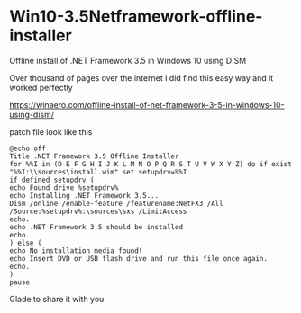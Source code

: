 # Win10-3.5Netframework-offline-installer
Offline install of .NET Framework 3.5 in Windows 10 using DISM

Over thousand of pages over the internet I did find this easy way and it worked perfectly

https://winaero.com/offline-install-of-net-framework-3-5-in-windows-10-using-dism/

patch file look like this

	@echo off
	Title .NET Framework 3.5 Offline Installer
	for %%I in (D E F G H I J K L M N O P Q R S T U V W X Y Z) do if exist "%%I:\\sources\install.wim" set setupdrv=%%I
	if defined setupdrv (
	echo Found drive %setupdrv%
	echo Installing .NET Framework 3.5...
	Dism /online /enable-feature /featurename:NetFX3 /All /Source:%setupdrv%:\sources\sxs /LimitAccess
	echo.
	echo .NET Framework 3.5 should be installed
	echo.
	) else (
	echo No installation media found!
	echo Insert DVD or USB flash drive and run this file once again. 
	echo.
	)
	pause

Glade to share it with you
